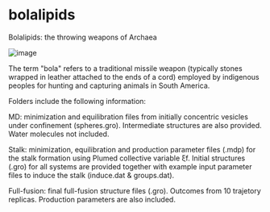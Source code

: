 # bolalipids
Bolalipids: the throwing weapons of Archaea

![image](https://github.com/user-attachments/assets/2d9eca7c-2e18-46df-b249-4157f6d41577)

The term "bola" refers to a traditional missile weapon (typically stones wrapped in leather attached to the ends of a cord) employed by indigenous peoples for hunting and capturing animals in South America.

Folders include the following information:

MD: minimization and equilibration files from initially concentric vesicles under confinement (spheres.gro). Intermediate structures are also provided. Water molecules not included.

Stalk: minimization, equilibration and production parameter files (.mdp) for the stalk formation using Plumed collective variable ξf. Initial structures (.gro) for all systems are provided together with example input parameter files to induce the stalk (induce.dat & groups.dat).

Full-fusion: final full-fusion structure files (.gro). Outcomes from 10 trajetory replicas. Production parameters are also included.
